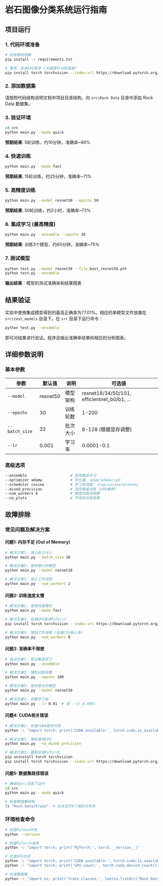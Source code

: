 # 岩石图像分类系统运行指南

## 项目运行

### 1. 代码环境准备
```bash
# 安装基础依赖
pip install -r requirements.txt

# 推荐：安装GPU版本 (大幅提升训练速度)
pip install torch torchvision --index-url https://download.pytorch.org/whl/cu118
```

### 2. 添加数据集

请按照代码结构说明文档中项目目录结构，向 `src\Rock Data` 目录中添加 Rock Data 数据集。

### 3. 验证环境
```bash
cd src
python main.py --mode quick
```
**预期结果**: 5轮训练，约10分钟，准确率~68%

### 4. 快速训练
```bash
python main.py --mode fast
```
**预期结果**: 15轮训练，约25分钟，准确率~71%

### 5. 高精度训练
```bash
python main.py --model resnet50 --epochs 50
```
**预期结果**: 50轮训练，约2小时，准确率~73%

### 6. 集成学习 (最高精度)
```bash
python main.py --ensemble --epochs 30
```
**预期结果**: 训练3个模型，约60分钟，准确率~75%

### 7. 测试模型
```bash
python test.py --model resnet50 --file best_resnet50.pth
python test.py --ensemble
```
**输出结果**：模型的测试准确率和结果图表

## 结果验证

实验中使用集成模型得到的最高正确率为77.01%。相应的单模型文件放置在 `src\test_models` 目录下。在 `src` 目录下运行命令：
```bash
python test.py --ensemble
```
即可对结果进行验证。程序会输出准确率结果和相应的分析图表。

## 详细参数说明

### 基本参数
| 参数 | 默认值 | 说明 | 可选值 |
|------|--------|------|--------|
| `--model` | resnet50 | 模型架构 | resnet18/34/50/101, efficientnet_b0/b1, ... |
| `--epochs` | 30 | 训练轮数 | 1-200 |
| `--batch_size` | 32 | 批次大小 | 8-128 (根据显存调整) |
| `--lr` | 0.001 | 学习率 | 0.0001-0.1 |

### 高级选项
```bash
--ensemble                    # 启用集成学习
--optimizer adamw             # 优化器: adam/adamw/sgd
--scheduler cosine            # 学习率调度: step/cosine/plateau
--mixed_precision             # 混合精度训练 (GPU推荐)
--num_workers 4               # 数据加载进程数
--no_plots                    # 不保存训练图表
```

## 故障排除

### 常见问题及解决方案

#### 问题1: 内存不足 (Out of Memory)
```bash
# 解决方案1: 减小批次大小
python main.py --batch_size 16

# 解决方案2: 使用更小的模型
python main.py --model resnet18

# 解决方案3: 减少工作进程
python main.py --num_workers 2
```

#### 问题2: 训练速度太慢
```bash
# 解决方案1: 使用快速模式
python main.py --mode fast

# 解决方案2: 安装GPU版本PyTorch
pip install torch torchvision --index-url https://download.pytorch.org/whl/cu118

# 解决方案3: 增加工作进程 (如果CPU核心多)
python main.py --num_workers 8
```

#### 问题3: 准确率不理想
```bash
# 解决方案1: 尝试集成学习
python main.py --ensemble

# 解决方案2: 增加训练轮数
python main.py --epochs 100

# 解决方案3: 使用更大的模型
python main.py --model resnet50

# 解决方案4: 调整学习率
python main.py --lr 0.01  # 或 --lr 0.0001
```

#### 问题4: CUDA相关错误
```bash
# 解决方案1: 检查CUDA是否可用
python -c "import torch; print('CUDA available:', torch.cuda.is_available())"

# 解决方案2: 强制使用CPU
python main.py --no_mixed_precision

# 解决方案3: 重新安装PyTorch
pip uninstall torch torchvision
pip install torch torchvision --index-url https://download.pytorch.org/whl/cu118
```

#### 问题5: 数据集路径错误
```bash
# 确保在src目录下运行
cd src
python main.py --mode quick

# 检查数据集结构
ls "Rock Data/train"  # 应该显示9个类别文件夹
```

### 环境检查命令
```bash
# 检查Python环境
python --version

# 检查PyTorch版本
python -c "import torch; print('PyTorch:', torch.__version__)"

# 检查GPU状态
python -c "import torch; print('CUDA available:', torch.cuda.is_available())"
python -c "import torch; print('GPU count:', torch.cuda.device_count())"

# 检查数据集
python -c "import os; print('Train classes:', len(os.listdir('Rock Data/train')))"
```
